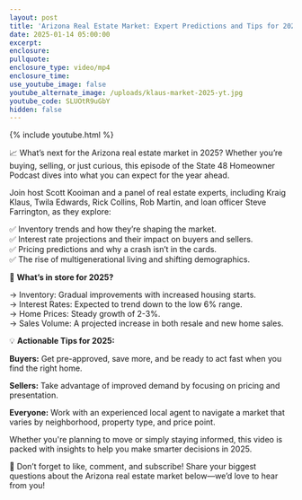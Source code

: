 ```yaml
---
layout: post
title: 'Arizona Real Estate Market: Expert Predictions and Tips for 2025'
date: 2025-01-14 05:00:00
excerpt:
enclosure:
pullquote:
enclosure_type: video/mp4
enclosure_time:
use_youtube_image: false
youtube_alternate_image: /uploads/klaus-market-2025-yt.jpg
youtube_code: SLUOtR9uGbY
hidden: false
---
```

{% include youtube.html %}

📈 What’s next for the Arizona real estate market in 2025? Whether you’re buying, selling, or just curious, this episode of the State 48 Homeowner Podcast dives into what you can expect for the year ahead.

Join host Scott Kooiman and a panel of real estate experts, including Kraig Klaus, Twila Edwards, Rick Collins, Rob Martin, and loan officer Steve Farrington, as they explore:

✅ Inventory trends and how they’re shaping the market.<br>✅ Interest rate projections and their impact on buyers and sellers.<br>✅ Pricing predictions and why a crash isn’t in the cards.<br>✅ The rise of multigenerational living and shifting demographics.

🌟 **What’s in store for 2025?**

→ Inventory: Gradual improvements with increased housing starts.<br>→ Interest Rates: Expected to trend down to the low 6% range.<br>→ Home Prices: Steady growth of 2-3%.<br>→ Sales Volume: A projected increase in both resale and new home sales.

💡 **Actionable Tips for 2025:**

**Buyers:** Get pre-approved, save more, and be ready to act fast when you find the right home.

**Sellers:** Take advantage of improved demand by focusing on pricing and presentation.

**Everyone:** Work with an experienced local agent to navigate a market that varies by neighborhood, property type, and price point.

Whether you're planning to move or simply staying informed, this video is packed with insights to help you make smarter decisions in 2025.

📌 Don’t forget to like, comment, and subscribe! Share your biggest questions about the Arizona real estate market below—we’d love to hear from you!